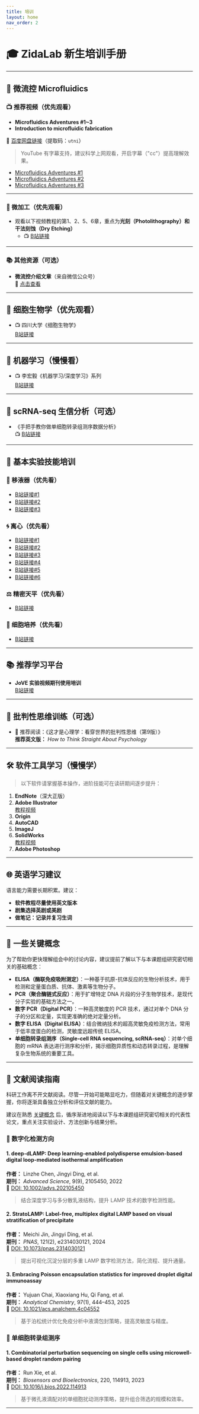 ```yaml
---
title: 培训
layout: home
nav_order: 2
---
```

# 🎓 ZidaLab 新生培训手册

---

## 📘 微流控 Microfluidics

### 📺 推荐视频（优先观看）

- **Microfluidics Adventures #1~3**
- **Introduction to microfluidic fabrication**

🔗 [百度网盘链接](https://pan.baidu.com/s/17wAHFoZYFNuQ7-MRcjNSIg)（提取码：`utni`）

> YouTube 有字幕支持，建议科学上网观看，开启字幕（"cc"）提高理解效果。

- [Microfluidics Adventures #1](https://www.youtube.com/watch?v=b8zE2i755-k)
- [Microfluidics Adventures #2](https://www.youtube.com/watch?v=68p3qAm4i7U)
- [Microfluidics Adventures #3](https://www.youtube.com/watch?v=EYuyRUjnTgc)

---

### 🔬 微加工（优先观看）

- 观看以下视频教程的第1、2、5、6章，重点为**光刻（Photolithography）和干法刻蚀（Dry Etching）**
  - 📺 [B站链接](https://www.bilibili.com/video/BV1g7411Z7Z9?p=10)

---

### 📚 其他资源（可选）

- **微流控介绍文章**（来自微信公众号）  
  📄 [点击查看](https://mp.weixin.qq.com/mp/homepage?__biz=MzUxODkzNzQ2NA==&hid=1&sn=b7aca1bef0593a37886e5e5ccbbd4ba0)

---

## 🧬 细胞生物学（优先观看）

- 📺 四川大学《细胞生物学》  
  [B站链接](https://www.bilibili.com/video/BV1V4411U7WZ)

---

## 🤖 机器学习（慢慢看）

- 📺 李宏毅《机器学习/深度学习》系列  
  [B站链接](https://www.bilibili.com/video/BV1JE411g7XF)

---

## 🧪 scRNA-seq 生信分析（可选）

- 《手把手教你做单细胞转录组测序数据分析》  
  📺 [B站链接](https://www.bilibili.com/video/BV1S44y1b76Z?p=1)

---

## 🧫 基本实验技能培训

### 🧴 移液器（优先看）

- [B站链接#1](https://www.bilibili.com/video/BV1yb4y1r7S3)
- [B站链接#2](https://www.bilibili.com/video/BV1eL411W75f)
- [B站链接#3](https://www.bilibili.com/video/BV11q4y1W7jV)

### 🌀 离心（优先看）

- [B站链接#1](https://www.bilibili.com/video/BV1Ly4y1T7ZL)
- [B站链接#2](https://www.bilibili.com/video/BV1Sy4y1L7Fc)
- [B站链接#3](https://www.bilibili.com/video/BV1u44y117jE)
- [B站链接#4](https://www.bilibili.com/video/BV1W44y117xB)
- [B站链接#5](https://www.bilibili.com/video/BV1hA411P7oM)
- [B站链接#6](https://www.bilibili.com/video/BV1gq4y1H7mH)

### ⚖️ 精密天平（优先看）

- [B站链接](https://www.bilibili.com/video/BV1xN4y1L7t7)

### 🧪 细胞培养（优先看）

- [B站链接](https://www.bilibili.com/video/BV1dx411o7P5)

---

## 📚 推荐学习平台

- **JoVE 实验视频期刊使用培训**  
  [B站链接](https://www.bilibili.com/video/BV1644y1Y7MV)

---

## 🧠 批判性思维训练（可选）

- 📖 推荐阅读：《这才是心理学：看穿世界的批判性思维（第9版）》  
  **推荐英文版：** *How to Think Straight About Psychology*

---

## 🛠️ 软件工具学习（慢慢学）

> 以下软件请掌握基本操作，进阶技能可在读研期间逐步提升：

1. **EndNote**（深大正版）
2. **Adobe Illustrator**  
   [教程视频](https://www.bilibili.com/video/BV1Zb4y1S7jV/)
3. **Origin**
4. **AutoCAD**
5. **ImageJ**
6. **SolidWorks**  
   [教程视频](https://www.bilibili.com/video/BV1df4y1z7iR/)
7. **Adobe Photoshop**

---

## 🌐 英语学习建议

语言能力需要长期积累。建议：

- **软件教程尽量使用英文版本**  
- **剧集选择英剧或美剧**
- **做笔记：记录并复习生词**

---
## 🧠 一些关键概念

为了帮助你更快理解组会中的讨论内容，建议提前了解以下与本课题组研究密切相关的基础概念：

- **ELISA（酶联免疫吸附测定）**：一种基于抗原-抗体反应的生物分析技术，用于检测和定量蛋白质、抗体、激素等生物分子。
- **PCR（聚合酶链式反应）**：用于扩增特定 DNA 片段的分子生物学技术，是现代分子实验的基础方法之一。
- **数字 PCR（Digital PCR）**：一种高灵敏度的 PCR 技术，通过对单个 DNA 分子的分区和定量，实现更准确的绝对定量分析。
- **数字 ELISA（Digital ELISA）**：结合微纳技术的超高灵敏免疫检测方法，常用于低丰度蛋白的检测，灵敏度远超传统 ELISA。
- **单细胞转录组测序（Single-cell RNA sequencing, scRNA-seq）**：对单个细胞的 mRNA 表达进行测序和分析，揭示细胞异质性和动态转录过程，是理解复杂生物系统的重要工具。


---

## 📖 文献阅读指南

科研工作离不开文献阅读。尽管一开始可能略显吃力，但随着对关键概念的逐步掌握，你将逐渐具备独立分析和评估文献的能力。

建议在熟悉 [关键概念](#-一些关键概念) 后，循序渐进地阅读以下与本课题组研究密切相关的代表性论文，重点关注实验设计、方法创新与结果分析。


### 🧬 数字化检测方向

#### **1. deep-dLAMP: Deep learning-enabled polydisperse emulsion-based digital loop-mediated isothermal amplification**  
**作者：** Linzhe Chen, Jingyi Ding, et al.<br>
**期刊：** *Advanced Science*, 9(9), 2105450, 2022  
🔗 [DOI: 10.1002/advs.202105450](https://doi.org/10.1002/advs.202105450)

> 结合深度学习与多分散乳液结构，提升 LAMP 技术的数字检测性能。


#### **2. StratoLAMP: Label-free, multiplex digital LAMP based on visual stratification of precipitate**  
**作者：** Meichi Jin, Jingyi Ding, et al.<br>
**期刊：** *PNAS*, 121(2), e2314030121, 2024  
🔗 [DOI: 10.1073/pnas.2314030121](https://doi.org/10.1073/pnas.2314030121)

> 提出可视化沉淀分层的多重 LAMP 数字检测方法，简化流程、提升通量。


#### **3. Embracing Poisson encapsulation statistics for improved droplet digital immunoassay**  
**作者：** Yujuan Chai, Xiaoxiang Hu, Qi Fang, et al. <br>
**期刊：** *Analytical Chemistry*, 97(1), 444–453, 2025  
🔗 [DOI: 10.1021/acs.analchem.4c04552](https://doi.org/10.1021/acs.analchem.4c04552)

> 基于泊松统计优化免疫分析中液滴包封策略，提高灵敏度与精度。

### 🧬 单细胞转录组测序 ###

#### **1. Combinatorial perturbation sequencing on single cells using microwell-based droplet random pairing**  
**作者：** Run Xie, et al. <br>
**期刊：** *Biosensors and Bioelectronics*, 220, 114913, 2023  
🔗 [DOI: 10.1016/j.bios.2022.114913](https://doi.org/10.1016/j.bios.2022.114913)

> 基于微孔液滴配对的单细胞扰动测序策略，提升组合筛选的规模和效率。

---


